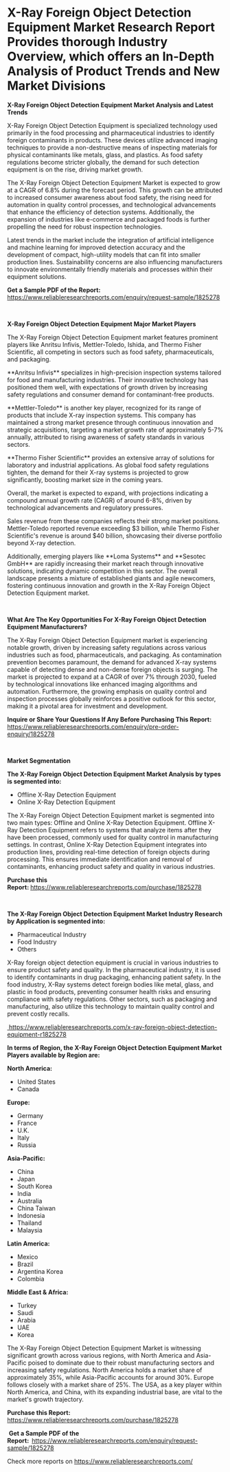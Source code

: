 <p><h1>X-Ray Foreign Object Detection Equipment Market Research Report Provides thorough Industry Overview, which offers an In-Depth Analysis of Product Trends and New Market Divisions</h1></p><p><strong>X-Ray Foreign Object Detection Equipment Market Analysis and Latest Trends</strong></p>
<p><p>X-Ray Foreign Object Detection Equipment is specialized technology used primarily in the food processing and pharmaceutical industries to identify foreign contaminants in products. These devices utilize advanced imaging techniques to provide a non-destructive means of inspecting materials for physical contaminants like metals, glass, and plastics. As food safety regulations become stricter globally, the demand for such detection equipment is on the rise, driving market growth.</p><p>The X-Ray Foreign Object Detection Equipment Market is expected to grow at a CAGR of 6.8% during the forecast period. This growth can be attributed to increased consumer awareness about food safety, the rising need for automation in quality control processes, and technological advancements that enhance the efficiency of detection systems. Additionally, the expansion of industries like e-commerce and packaged foods is further propelling the need for robust inspection technologies.</p><p>Latest trends in the market include the integration of artificial intelligence and machine learning for improved detection accuracy and the development of compact, high-utility models that can fit into smaller production lines. Sustainability concerns are also influencing manufacturers to innovate environmentally friendly materials and processes within their equipment solutions.</p></p>
<p><strong>Get a Sample PDF of the Report:&nbsp;</strong> <a href="https://www.reliableresearchreports.com/enquiry/request-sample/1825278?utm_campaign=2255&utm_medium=2&utm_source=Github&utm_content=ia&utm_term=05032025&utm_id=x-ray-foreign-object-detection-equipment">https://www.reliableresearchreports.com/enquiry/request-sample/1825278</a></p>
<p>&nbsp;</p>
<p><strong>X-Ray Foreign Object Detection Equipment Major Market Players</strong></p>
<p><p>The X-Ray Foreign Object Detection Equipment market features prominent players like Anritsu Infivis, Mettler-Toledo, Ishida, and Thermo Fisher Scientific, all competing in sectors such as food safety, pharmaceuticals, and packaging. </p><p>**Anritsu Infivis** specializes in high-precision inspection systems tailored for food and manufacturing industries. Their innovative technology has positioned them well, with expectations of growth driven by increasing safety regulations and consumer demand for contaminant-free products.</p><p>**Mettler-Toledo** is another key player, recognized for its range of products that include X-ray inspection systems. This company has maintained a strong market presence through continuous innovation and strategic acquisitions, targeting a market growth rate of approximately 5-7% annually, attributed to rising awareness of safety standards in various sectors.</p><p>**Thermo Fisher Scientific** provides an extensive array of solutions for laboratory and industrial applications. As global food safety regulations tighten, the demand for their X-ray systems is projected to grow significantly, boosting market size in the coming years.</p><p>Overall, the market is expected to expand, with projections indicating a compound annual growth rate (CAGR) of around 6-8%, driven by technological advancements and regulatory pressures.</p><p>Sales revenue from these companies reflects their strong market positions. Mettler-Toledo reported revenue exceeding $3 billion, while Thermo Fisher Scientific's revenue is around $40 billion, showcasing their diverse portfolio beyond X-ray detection.</p><p>Additionally, emerging players like **Loma Systems** and **Sesotec GmbH** are rapidly increasing their market reach through innovative solutions, indicating dynamic competition in this sector. The overall landscape presents a mixture of established giants and agile newcomers, fostering continuous innovation and growth in the X-Ray Foreign Object Detection Equipment market.</p></p>
<p>&nbsp;</p>
<p><strong>What Are The Key Opportunities For X-Ray Foreign Object Detection Equipment Manufacturers?</strong></p>
<p><p>The X-Ray Foreign Object Detection Equipment market is experiencing notable growth, driven by increasing safety regulations across various industries such as food, pharmaceuticals, and packaging. As contamination prevention becomes paramount, the demand for advanced X-ray systems capable of detecting dense and non-dense foreign objects is surging. The market is projected to expand at a CAGR of over 7% through 2030, fueled by technological innovations like enhanced imaging algorithms and automation. Furthermore, the growing emphasis on quality control and inspection processes globally reinforces a positive outlook for this sector, making it a pivotal area for investment and development.</p></p>
<p><strong>Inquire or Share Your Questions If Any Before Purchasing This Report:</strong> <a href="https://www.reliableresearchreports.com/enquiry/pre-order-enquiry/1825278?utm_campaign=2255&utm_medium=2&utm_source=Github&utm_content=ia&utm_term=05032025&utm_id=x-ray-foreign-object-detection-equipment">https://www.reliableresearchreports.com/enquiry/pre-order-enquiry/1825278</a></p>
<p>&nbsp;</p>
<p><strong>Market Segmentation</strong></p>
<p><strong>The X-Ray Foreign Object Detection Equipment Market Analysis by types is segmented into:</strong></p>
<p><ul><li>Offline X-Ray Detection Equipment</li><li>Online X-Ray Detection Equipment</li></ul></p>
<p><p>The X-Ray Foreign Object Detection Equipment market is segmented into two main types: Offline and Online X-Ray Detection Equipment. Offline X-Ray Detection Equipment refers to systems that analyze items after they have been processed, commonly used for quality control in manufacturing settings. In contrast, Online X-Ray Detection Equipment integrates into production lines, providing real-time detection of foreign objects during processing. This ensures immediate identification and removal of contaminants, enhancing product safety and quality in various industries.</p></p>
<p><strong>Purchase this Report:&nbsp;</strong><a href="https://www.reliableresearchreports.com/purchase/1825278?utm_campaign=2255&utm_medium=2&utm_source=Github&utm_content=ia&utm_term=05032025&utm_id=x-ray-foreign-object-detection-equipment">https://www.reliableresearchreports.com/purchase/1825278</a></p>
<p>&nbsp;</p>
<p><strong>The X-Ray Foreign Object Detection Equipment Market Industry Research by Application is segmented into:</strong></p>
<p><ul><li>Pharmaceutical Industry</li><li>Food Industry</li><li>Others</li></ul></p>
<p><p>X-Ray foreign object detection equipment is crucial in various industries to ensure product safety and quality. In the pharmaceutical industry, it is used to identify contaminants in drug packaging, enhancing patient safety. In the food industry, X-Ray systems detect foreign bodies like metal, glass, and plastic in food products, preventing consumer health risks and ensuring compliance with safety regulations. Other sectors, such as packaging and manufacturing, also utilize this technology to maintain quality control and prevent costly recalls.</p></p>
<p><a href="https://www.reliableresearchreports.com/x-ray-foreign-object-detection-equipment-r1825278?utm_campaign=2255&utm_medium=2&utm_source=Github&utm_content=ia&utm_term=05032025&utm_id=x-ray-foreign-object-detection-equipment">&nbsp;https://www.reliableresearchreports.com/x-ray-foreign-object-detection-equipment-r1825278</a></p>
<p><strong>In terms of Region, the X-Ray Foreign Object Detection Equipment Market Players available by Region are:</strong></p>
<p>
    <p> <strong> North America: </strong>
        <ul>
            <li>United States</li>
            <li>Canada</li>
        </ul>
        </p> 
    <p> <strong> Europe: </strong>
        <ul>
            <li>Germany</li>
            <li>France</li>
            <li>U.K.</li>
            <li>Italy</li>
            <li>Russia</li>
        </ul>
        </p> 
    <p> <strong> Asia-Pacific: </strong>
        <ul>
            <li>China</li>
            <li>Japan</li>
            <li>South Korea</li>
            <li>India</li>
            <li>Australia</li>
            <li>China Taiwan</li>
            <li>Indonesia</li>
            <li>Thailand</li>
            <li>Malaysia</li>
        </ul>
        </p> 
    <p> <strong> Latin America: </strong>
        <ul>
            <li>Mexico</li>
            <li>Brazil</li>
            <li>Argentina Korea</li>
            <li>Colombia</li>
        </ul>
        </p> 
    <p> <strong> Middle East & Africa: </strong>
        <ul>
            <li>Turkey</li>
            <li>Saudi</li>
            <li>Arabia</li>
            <li>UAE</li>
            <li>Korea</li>
        </ul>
    </p>
    </p>
<p><p>The X-Ray Foreign Object Detection Equipment Market is witnessing significant growth across various regions, with North America and Asia-Pacific poised to dominate due to their robust manufacturing sectors and increasing safety regulations. North America holds a market share of approximately 35%, while Asia-Pacific accounts for around 30%. Europe follows closely with a market share of 25%. The USA, as a key player within North America, and China, with its expanding industrial base, are vital to the market's growth trajectory.</p></p>
<p><strong>Purchase this Report: </strong><a href="https://www.reliableresearchreports.com/purchase/1825278?utm_campaign=2255&utm_medium=2&utm_source=Github&utm_content=ia&utm_term=05032025&utm_id=x-ray-foreign-object-detection-equipment">https://www.reliableresearchreports.com/purchase/1825278</a></p>
<p>&nbsp;<strong>Get a Sample PDF of the Report:&nbsp;&nbsp;</strong><a href="https://www.reliableresearchreports.com/enquiry/request-sample/1825278?utm_campaign=2255&utm_medium=2&utm_source=Github&utm_content=ia&utm_term=05032025&utm_id=x-ray-foreign-object-detection-equipment">https://www.reliableresearchreports.com/enquiry/request-sample/1825278</a></p>
<p><strong></strong></p>
<p>Check more reports on <a href="https://www.reliableresearchreports.com/?utm_campaign=2255&utm_medium=2&utm_source=Github&utm_content=ia&utm_term=05032025&utm_id=x-ray-foreign-object-detection-equipment">https://www.reliableresearchreports.com/</a></p>
